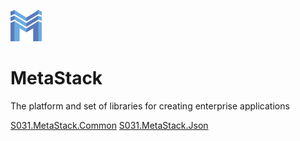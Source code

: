 ![](https://github.com/S031/MetaStack/blob/master/src/S031.MetaStack.Win/S031.MetaStack.WinForms/Resources/Logo.png?raw=true) 
# MetaStack
The platform and set of libraries for creating enterprise applications

[S031.MetaStack.Common](./src/S031.MetaStack.Common/ReadMe.md)
[S031.MetaStack.Json](./src/S031.MetaStack.Json)

